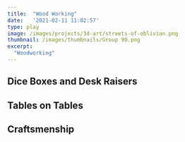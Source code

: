 ```yaml
---
title:  "Wood Working"
date:   '2021-02-11 11:02:57'
type: play
image: /images/projects/3d-art/streets-of-oblivion.png
thumbnail: /images/thumbnails/Group 90.png
excerpt:
  "Woodworking"
---
```


## Dice Boxes and Desk Raisers

## Tables on Tables

## Craftsmenship
